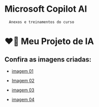 # Microsoft Copilot AI 

      Anexos e treinamentos do curso

# ❤️‍🔥 Meu Projeto de IA

## Confira as imagens criadas:
- [imagem 01](https://github.com/marselhamelo/Microsoft_Copilot_AI/blob/1628169f2c81854c587bb5cc7b19052c03065451/Default_Hello_This_month_were_focusing_on_an_important_theme_t_0.jpg)

- [Imagem 02](https://github.com/marselhamelo/Microsoft_Copilot_AI/blob/1628169f2c81854c587bb5cc7b19052c03065451/Default_Hello_This_month_were_focusing_on_an_important_theme_t_1.jpg)

- [imagem 03](https://github.com/marselhamelo/Microsoft_Copilot_AI/blob/1628169f2c81854c587bb5cc7b19052c03065451/Designer.png)

- [imagem 04](https://github.com/marselhamelo/Microsoft_Copilot_AI/blob/1628169f2c81854c587bb5cc7b19052c03065451/Plano%20de%20fundo%20Julho%202024.png)
